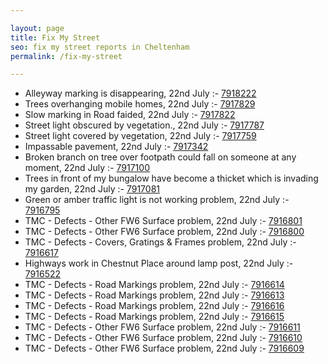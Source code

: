 ```yaml
---

layout: page
title: Fix My Street
seo: fix my street reports in Cheltenham
permalink: /fix-my-street

---
```


<!-- fix_marker starts -->

- Alleyway marking is disappearing, 22nd July :- [7918222](https://www.fixmystreet.com/report/7918222)
- Trees overhanging mobile homes, 22nd July :- [7917829](https://www.fixmystreet.com/report/7917829)
- Slow marking in Road faided, 22nd July :- [7917822](https://www.fixmystreet.com/report/7917822)
- Street light obscured by vegetation., 22nd July :- [7917787](https://www.fixmystreet.com/report/7917787)
- Street light covered by vegetation, 22nd July :- [7917759](https://www.fixmystreet.com/report/7917759)
- Impassable pavement, 22nd July :- [7917342](https://www.fixmystreet.com/report/7917342)
- Broken branch on tree over footpath could fall on someone at any moment, 22nd July :- [7917100](https://www.fixmystreet.com/report/7917100)
- Trees in front of my bungalow have become a thicket which is invading my garden, 22nd July :- [7917081](https://www.fixmystreet.com/report/7917081)
- Green or amber traffic light is not working problem, 22nd July :- [7916795](https://www.fixmystreet.com/report/7916795)
- TMC - Defects - Other FW6  Surface problem, 22nd July :- [7916801](https://www.fixmystreet.com/report/7916801)
- TMC - Defects - Other FW6  Surface problem, 22nd July :- [7916800](https://www.fixmystreet.com/report/7916800)
- TMC - Defects - Covers, Gratings & Frames problem, 22nd July :- [7916617](https://www.fixmystreet.com/report/7916617)
- Highways work in Chestnut Place around lamp post, 22nd July :- [7916522](https://www.fixmystreet.com/report/7916522)
- TMC - Defects - Road Markings problem, 22nd July :- [7916614](https://www.fixmystreet.com/report/7916614)
- TMC - Defects - Road Markings problem, 22nd July :- [7916613](https://www.fixmystreet.com/report/7916613)
- TMC - Defects - Road Markings problem, 22nd July :- [7916616](https://www.fixmystreet.com/report/7916616)
- TMC - Defects - Road Markings problem, 22nd July :- [7916615](https://www.fixmystreet.com/report/7916615)
- TMC - Defects - Other FW6  Surface problem, 22nd July :- [7916611](https://www.fixmystreet.com/report/7916611)
- TMC - Defects - Other FW6  Surface problem, 22nd July :- [7916610](https://www.fixmystreet.com/report/7916610)
- TMC - Defects - Other FW6  Surface problem, 22nd July :- [7916609](https://www.fixmystreet.com/report/7916609)

<!-- fix_marker ends -->